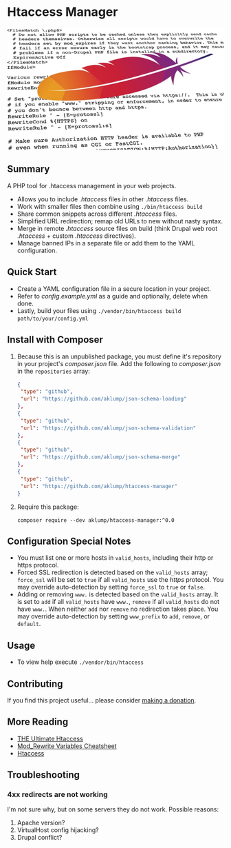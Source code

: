 # Htaccess Manager

![htaccess](images/htaccess.jpg)

## Summary

A PHP tool for .htaccess management in your web projects.

* Allows you to include _.htaccess_ files in other _.htaccess_ files.
* Work with smaller files then combine using `./bin/htaccess build`
* Share common snippets across different _.htaccess_ files.
* Simplified URL redirection; remap old URLs to new without nasty syntax.
* Merge in remote _.htaccess_ source files on build (think Drupal web root _.htaccess_ + custom _.htaccess_ directives).
* Manage banned IPs in a separate file or add them to the YAML configuration.

## Quick Start

- Create a YAML configuration file in a secure location in your project.
- Refer to _config.example.yml_ as a guide and optionally, delete when done.
- Lastly, build your files using `./vendor/bin/htaccess build path/to/your/config.yml`

## Install with Composer

1. Because this is an unpublished package, you must define it's repository in
   your project's _composer.json_ file. Add the following to _composer.json_ in
   the `repositories` array:
   
    ```json
    {
     "type": "github",
     "url": "https://github.com/aklump/json-schema-loading"
    },
    {
     "type": "github",
     "url": "https://github.com/aklump/json-schema-validation"
    },
    {
     "type": "github",
     "url": "https://github.com/aklump/json-schema-merge"
    },
    {
     "type": "github",
     "url": "https://github.com/aklump/htaccess-manager"
    }
    ```
1. Require this package:
   
    ```
    composer require --dev aklump/htaccess-manager:^0.0
    ```

## Configuration Special Notes

* You must list one or more hosts in `valid_hosts`, including their http or https protocol.
* Forced SSL redirection is detected based on the `valid_hosts` array; `force_ssl` will be set to `true` if all `valid_hosts` use the _https_ protocol. You may override auto-detection by setting `force_ssl` to `true` or `false`.
* Adding or removing `www.` is detected based on the `valid_hosts` array. It is set to `add` if all `valid_hosts` have `www.`, `remove` if all `valid_hosts` do not have `www.`. When neither `add` nor `remove` no redirection takes place. You may override auto-detection by setting `www_prefix` to `add`, `remove`, or `default`.

## Usage

- To view help execute `./vendor/bin/htaccess`

## Contributing

If you find this project useful... please consider [making a donation](https://www.paypal.com/cgi-bin/webscr?cmd=_s-xclick&hosted_button_id=4E5KZHDQCEUV8&item_name=Gratitude%20for%20aklump%2Fhtaccess-manager).

## More Reading

* [THE Ultimate Htaccess](https://www.askapache.com/htaccess)
* [Mod_Rewrite Variables Cheatsheet](https://www.askapache.com/htaccess/mod_rewrite-variables-cheatsheet/)
* [Htaccess](https://www.askapache.com/category/htaccess/)

## Troubleshooting

### 4xx redirects are not working

I'm not sure why, but on some servers they do not work. Possible reasons:

1. Apache version?
2. VirtualHost config hijacking?
3. Drupal conflict?
